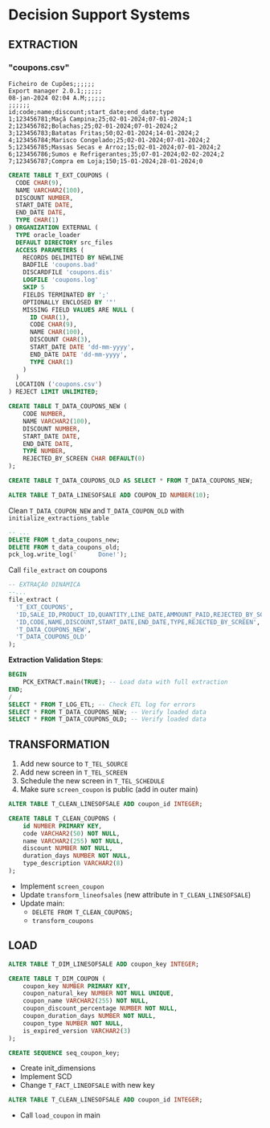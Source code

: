 # Decision Support Systems

## EXTRACTION

### "coupons.csv"

```csv
Ficheiro de Cupões;;;;;;
Export manager 2.0.1;;;;;;
08-jan-2024 02:04 A.M;;;;;;
;;;;;;
id;code;name;discount;start_date;end_date;type
1;123456781;Maçã Campina;25;02-01-2024;07-01-2024;1
2;123456782;Bolachas;25;02-01-2024;07-01-2024;2
3;123456783;Batatas Fritas;50;02-01-2024;14-01-2024;2
4;123456784;Marisco Congelado;25;02-01-2024;07-01-2024;2
5;123456785;Massas Secas e Arroz;15;02-01-2024;07-01-2024;2
6;123456786;Sumos e Refrigerantes;35;07-01-2024;02-02-2024;2
7;123456787;Compra em Loja;150;15-01-2024;28-01-2024;0
```

```sql
CREATE TABLE T_EXT_COUPONS (
  CODE CHAR(9),
  NAME VARCHAR2(100),
  DISCOUNT NUMBER,
  START_DATE DATE,
  END_DATE DATE,
  TYPE CHAR(1)
) ORGANIZATION EXTERNAL (
  TYPE oracle_loader
  DEFAULT DIRECTORY src_files
  ACCESS PARAMETERS (
    RECORDS DELIMITED BY NEWLINE
    BADFILE 'coupons.bad'
    DISCARDFILE 'coupons.dis'
    LOGFILE 'coupons.log'
    SKIP 5
    FIELDS TERMINATED BY ';'
    OPTIONALLY ENCLOSED BY '"'
    MISSING FIELD VALUES ARE NULL (
      ID CHAR(1),
      CODE CHAR(9),
      NAME CHAR(100),
      DISCOUNT CHAR(3),
      START_DATE DATE 'dd-mm-yyyy',
      END_DATE DATE 'dd-mm-yyyy',
      TYPE CHAR(1)
    )
  )
  LOCATION ('coupons.csv')
) REJECT LIMIT UNLIMITED;
```

```sql
CREATE TABLE T_DATA_COUPONS_NEW (
    CODE NUMBER,
    NAME VARCHAR2(100),
    DISCOUNT NUMBER,
    START_DATE DATE,
    END_DATE DATE,
    TYPE NUMBER,
    REJECTED_BY_SCREEN CHAR DEFAULT(0)
);
```

```sql
CREATE TABLE T_DATA_COUPONS_OLD AS SELECT * FROM T_DATA_COUPONS_NEW;
```

```sql
ALTER TABLE T_DATA_LINESOFSALE ADD COUPON_ID NUMBER(10);
```

Clean `T_DATA_COUPON_NEW` and `T_DATA_COUPON_OLD` with `initialize_extractions_table`

```sql
-- ...
DELETE FROM t_data_coupons_new;
DELETE FROM t_data_coupons_old;
pck_log.write_log('      Done!');
```

Call `file_extract` on coupons

```sql
-- EXTRAÇÃO DINÁMICA
--...
file_extract (
  'T_EXT_COUPONS',
  'ID,SALE_ID,PRODUCT_ID,QUANTITY,LINE_DATE,AMMOUNT_PAID,REJECTED_BY_SCREEN,COUPON_ID',
  'ID,CODE,NAME,DISCOUNT,START_DATE,END_DATE,TYPE,REJECTED_BY_SCREEN',
  'T_DATA_COUPONS_NEW',
  'T_DATA_COUPONS_OLD'
);
```

**Extraction Validation Steps**:

```sql
BEGIN
    PCK_EXTRACT.main(TRUE); -- Load data with full extraction
END;
/
SELECT * FROM T_LOG_ETL; -- Check ETL log for errors
SELECT * FROM T_DATA_COUPONS_NEW; -- Verify loaded data
SELECT * FROM T_DATA_COUPONS_OLD; -- Verify loaded data
```

## TRANSFORMATION

1. Add new source to `T_TEL_SOURCE`
2. Add new screen in `T_TEL_SCREEN`
3. Schedule the new screen in `T_TEL_SCHEDULE`
4. Make sure `screen_coupon` is public (add in outer main)

```sql
ALTER TABLE T_CLEAN_LINESOFSALE ADD coupon_id INTEGER;
```

```sql
CREATE TABLE T_CLEAN_COUPONS (
    id NUMBER PRIMARY KEY,
    code VARCHAR2(50) NOT NULL,
    name VARCHAR2(255) NOT NULL,
    discount NUMBER NOT NULL,
    duration_days NUMBER NOT NULL,
    type_description VARCHAR2(8)
);

```

- Implement `screen_coupon`
- Update `transform_lineofsales` (new attribute in `T_CLEAN_LINESOFSALE`)
- Update main:
  - `DELETE FROM T_CLEAN_COUPONS;`
  - `transform_coupons`

## LOAD

```sql
ALTER TABLE T_DIM_LINESOFSALE ADD coupon_key INTEGER;
```

```sql
CREATE TABLE T_DIM_COUPON (
    coupon_key NUMBER PRIMARY KEY,
    coupon_natural_key NUMBER NOT NULL UNIQUE,
    coupon_name VARCHAR2(255) NOT NULL,
    coupon_discount_percentage NUMBER NOT NULL,
    coupon_duration_days NUMBER NOT NULL,
    coupon_type NUMBER NOT NULL,
    is_expired_version VARCHAR2(3)
);
```

```sql
CREATE SEQUENCE seq_coupon_key;
```

- Create init_dimensions
- Implement SCD
- Change `T_FACT_LINEOFSALE` with new key

```sql
ALTER TABLE T_CLEAN_LINESOFSALE ADD coupon_id INTEGER;
```

- Call `load_coupon` in main
